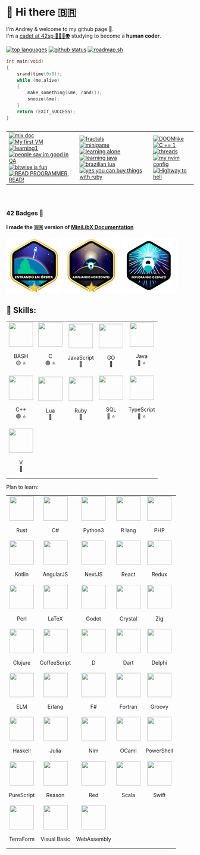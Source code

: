 <h1>👋 Hi there 🇧🇷</h1>

I'm Andrey & welcome to my github page 🙂.
<br>
I'm a <a href="https://profile.intra.42.fr/users/adantas-" target="_blank">cadet at 42sp 👨‍🚀🚀👽</a> studying to become a **human coder**.
<br>

<a href="https://github.com/andreyvdl"><img src="https://github-readme-stats.vercel.app/api/top-langs/?username=andreyvdl&langs_count=7&theme=chartreuse-dark" alt="top languages"></a>
<a href="https://github.com/andreyvdl"><img src="https://github-readme-stats.vercel.app/api?username=andreyvdl&show_icons=true&theme=chartreuse-dark&include_all_commits=true&count_private=true" alt="github status"></a>
<a href="https://roadmap.sh"><img src="https://api.roadmap.sh/v1-badge/wide/656a5a855145316d25a42db7?variant=dark" alt="roadmap.sh"></a>
<br>

```c
int main(void)
{
    srand(time(0x0));
    while (me.alive)
    {
        make_something(&me, rand());
        snooze(&me);
    }
    return (EXIT_SUCCESS);
}
```

<div style="overflow-y: scroll; height: 200px;">
	<table>
		<tr>
			<td>
				<a href="https://github.com/andreyvdl/MiniLibX_my_docs"><img src="https://github-readme-stats.vercel.app/api/pin/?username=andreyvdl&repo=MiniLibX_my_docs" alt="mlx doc"></a><br>
				<a href="https://github.com/andreyvdl/42-Born2BeRoot"><img src="https://github-readme-stats.vercel.app/api/pin/?username=andreyvdl&repo=42-Born2BeRoot" alt="My first VM"></a><br>
				<a href="https://github.com/andreyvdl/Mimo"><img src="https://github-readme-stats.vercel.app/api/pin/?username=andreyvdl&repo=Mimo" alt="learning1"></a><br>
				<a href="https://github.com/andreyvdl/Andreys_QA"><img src="https://github-readme-stats.vercel.app/api/pin/?username=andreyvdl&repo=Andreys_QA" alt="people say im good in QA"></a><br>
				<a href="https://github.com/andreyvdl/42-minitalk"><img src="https://github-readme-stats.vercel.app/api/pin/?username=andreyvdl&repo=42-minitalk" alt="bitwise is fun"></a><br>
				<a href="https://github.com/andreyvdl/Bookmarks-md"><img src="https://github-readme-stats.vercel.app/api/pin/?username=andreyvdl&repo=Bookmarks-md" alt="READ PROGRAMMER, READ!"></a><br>
			</td>
			<td>
				<a href="https://github.com/andreyvdl/42-fract-ol"><img src="https://github-readme-stats.vercel.app/api/pin/?username=andreyvdl&repo=42-fract-ol" alt="fractals"></a><br>
				<a href="https://github.com/andreyvdl/42-so_long"><img src="https://github-readme-stats.vercel.app/api/pin/?username=andreyvdl&repo=42-so_long" alt="minigame"></a><br>
				<a href="https://github.com/andreyvdl/Sololearn"><img src="https://github-readme-stats.vercel.app/api/pin/?username=andreyvdl&repo=Sololearn" alt="learning alone"></a><br>
				<a href="https://github.com/andreyvdl/MyJavaRepo"><img src="https://github-readme-stats.vercel.app/api/pin/?username=andreyvdl&repo=MyJavaRepo" alt="learning java"></a><br>
				<a href="https://github.com/andreyvdl/MyLuaRepo"><img src="https://github-readme-stats.vercel.app/api/pin/?username=andreyvdl&repo=MyLuaRepo" alt="brazilian lua"></a><br>
				<a href="https://github.com/andreyvdl/MyRubyRepo"><img src="https://github-readme-stats.vercel.app/api/pin/?username=andreyvdl&repo=MyRubyRepo" alt="yes you can buy things with ruby"></a><br>
			</td>
			<td>
				<a href="https://github.com/andreyvdl/42-Cub3D"><img src="https://github-readme-stats.vercel.app/api/pin/?username=andreyvdl&repo=42-Cub3D" alt="DOOMlike"></a><br>
				<a href="https://github.com/andreyvdl/42-CPP_modules"><img src="https://github-readme-stats.vercel.app/api/pin/?username=andreyvdl&repo=42-CPP_modules" alt="C += 1"></a><br>
				<a href="https://github.com/andreyvdl/42-philosophers"><img src="https://github-readme-stats.vercel.app/api/pin/?username=andreyvdl&repo=42-philosophers" alt="threads"></a><br>
				<a href="https://github.com/andreyvdl/nvim-config.lua"><img src="https://github-readme-stats.vercel.app/api/pin/?username=andreyvdl&repo=nvim-config.lua" alt="my nvim config"></a><br>
				<a href="https://github.com/andreyvdl/Minishell"><img src="https://github-readme-stats.vercel.app/api/pin/?username=andreyvdl&repo=Minishell" alt="Highway to hell"></a><br>
			</td>
		</tr>
	</table>
</div>


[comment]: <> (My evolution on the 42 CV)

<h3>42 Badges 🏅</h3>

<h4>I made the 🇧🇷 version of <a href="https://github.com/andreyvdl/MiniLibX_my_docs" target="_blank">MiniLibX Documentation</a></h4>


<a href=https://github.com/andreyvdl/42SP-Phase1 target=_blank><img src="./images/phase_onem.png" alt="MISSION CLEAR"></a>
<a href=https://github.com/andreyvdl/42SP-Phase2 target=_blank><img src="./images/phase_twom.png" alt="CONGRATULATIONS"></a>
<a href=https://github.com/andreyvdl/42SP-Phase3 target=_blank>	<img src="./images/phase_threen.png" alt="${user} LVL ${level_curr} HP:${hp_curr}/${hp_max} SP:${sp_curr}/${sp_max}"></a>

[comment]: <> (Things i know how to work)
[comment]: <> (The color tells how much I know 🔴 low-mid, 🟡 mid, 🟢 mid-top)
[comment]: <> (The star tells if is something I like to use)

<h2>🔰 Skills:</h2>

<table>
	<tr>
		<td align="center">
			<img src="https://cdn.simpleicons.org/gnubash/4eaa25/4eaa25" width="65" height="65">
			<br>
			<p>BASH<br>🟡 ⭐</p>
		</td>
		<td align="center">
			<img src="https://cdn.simpleicons.org/c/a8b9cc/a8b9cc" width="65" height="65">
			<br>
			<p>C<br>🟢 ⭐</p>
		</td>
		<td align="center">
			<img src="https://cdn.simpleicons.org/javascript/3178c6/3178c6" width="65" height="65">
			<br>
			<p>JavaScript<br>🔴</p>
		</td>
		<td align="center">
			<img src="https://cdn.simpleicons.org/go/00add8/00add8" width="65" height="65">
			<br>
			<p>GO<br>🔴</p>
		</td>
		<td align="center">
			<img src="https://cdn.jsdelivr.net/gh/devicons/devicon/icons/java/java-original-wordmark.svg" width="65" height="65">
			<br>
			<p>Java<br>🔴 ⭐</p>
		</td>
	</tr>
	<tr>
		<td align="center">
			<img src="https://cdn.simpleicons.org/cplusplus/00599c/00599c" width="65" height="65">
			<br>
			<p>C++<br>🟢 ⭐</p>
		</td>
		<td align="center">
			<img src="https://cdn.simpleicons.org/lua/2c2d72/2c2d72" width="65" height="65">
			<br>
			<p>Lua<br>🔴</p>
		</td>
		<td align="center">
			<img src="https://cdn.simpleicons.org/ruby/cc342d/cc342d" width="65" height="65">
			<br>
			<p>Ruby<br>🔴</p>
		</td>
    <td align="center">
			<img src="https://cdn.simpleicons.org/postgresql/4169e1/4169e1" width="65" height="65">
			<br>
			<p>SQL<br>🔴 ⭐</p>
		</td>
    <td align="center">
			<img src="https://cdn.simpleicons.org/typescript/f7df1e/f7df1e" width="65" height="65">
			<br>
			<p>TypeScript<br>🔴 ⭐</p>
		</td>
  </tr>
  <tr>
    <td align="center">
			<img src="https://cdn.simpleicons.org/v/5d87bf/5d87bf" width="65" height="65"/>
			<br>
			<p>V<br>🔴</p>
		</td>
	</tr>
</table>

Plan to learn:

<table>
	<tr>
		<td align="center">
			<img src="https://cdn.simpleicons.org/rust/0/0" width="65" height="65"/>
			<br>
			<p>Rust</p>
		</td>
		<td align="center">
			<img src="https://cdn.simpleicons.org/csharp/512bd4/512bd4" width="65" height="65">
			<br>
			<p>C#</p>
		</td>
		<td align="center">
			<img src="https://cdn.simpleicons.org/python/" width="65" height="65">
			<br>
			<p>Python3</p>
		</td>
		<td align="center">
			<img src="https://cdn.simpleicons.org/r/276dc3/276dc3" width="65" height="65">
			<br>
			<p>R lang</p>
		</td>
		<td align="center">
			<img src="https://cdn.simpleicons.org/php/777bb4/777bb4" width="65" height="65">
			<br>
			<p>PHP</p>
		</td>
	</tr>
	<tr>
		<td align="center">
			<img src="https://cdn.simpleicons.org/kotlin/7f52ff/7f52ff" width="65" height="65">
			<br>
			<p>Kotlin</p>
		</td>
		<td align="center">
			<img src="https://cdn.simpleicons.org/angular/dd1100/dd1100" width="65" height="65">
			<br>
			<p>AngularJS</p>
		</td>
		<td align="center">
			<img src="https://cdn.simpleicons.org/nextdotjs/0/0" width="65" height="65">
			<br>
			<p>NextJS</p>
		</td>
		<td align="center">
			<img src="https://cdn.simpleicons.org/react/61dafb/61dafb" width="65" height="65">
			<br>
			<p>React</p>
		</td>
		<td align="center">
			<img src="https://cdn.simpleicons.org/redux/764abc/764abc" width="65" height="65">
			<br>
			<p>Redux</p>
		</td>
	</tr>
	<tr>
		<td align="center">
			<img src="https://cdn.simpleicons.org/perl/39457e/39457e" width="65" height="65">
			<br>
			<p>Perl</p>
		</td>
		<td align="center">
			<img src="https://cdn.simpleicons.org/latex/008080/008080" width="65" height="65">
			<br>
			<p>LaTeX</p>
		</td>
		<td align="center">
			<img src="https://cdn.simpleicons.org/godotengine/478cbf/478cbf" width="65" height="65"/>
			<br>
			<p>Godot</p>
		</td>
		<td align="center">
			<img src="https://cdn.simpleicons.org/crystal/0/0" width="65" height="65"/>
			<br>
			<p>Crystal</p>
		</td>
		<td align="center">
			<img src="https://cdn.simpleicons.org/zig/f7a41d/f7a41d" width="65" height="65"/>
			<br>
			<p>Zig</p>
		</td>
	</tr>
  <tr>
    <td align="center">
			<img src="https://cdn.simpleicons.org/clojure/5881d8/5881d8" width="65" height="65"/>
			<br>
			<p>Clojure</p>
		</td>
    <td align="center">
			<img src="https://cdn.simpleicons.org/coffeescript/2f2625/2f2625" width="65" height="65"/>
			<br>
			<p>CoffeeScript</p>
		</td>
    <td align="center">
			<img src="https://cdn.simpleicons.org/d/b03931/b03931" width="65" height="65"/>
			<br>
			<p>D</p>
		</td>
    <td align="center">
			<img src="https://cdn.simpleicons.org/dart/0175c2/0175c2" width="65" height="65"/>
			<br>
			<p>Dart</p>
		</td>
    <td align="center">
			<img src="https://cdn.simpleicons.org/delphi/e62431/e62431" width="65" height="65"/>
			<br>
			<p>Delphi</p>
		</td>
  </tr>
  <tr>
    <td align="center">
			<img src="https://cdn.simpleicons.org/elm/1293d8/1293d8" width="65" height="65"/>
			<br>
			<p>ELM</p>
		</td>
    <td align="center">
			<img src="https://cdn.simpleicons.org/erlang/a90533/a90533" width="65" height="65"/>
			<br>
			<p>Erlang</p>
		</td>
    <td align="center">
			<img src="https://cdn.simpleicons.org/fsharp/378bba/378bba" width="65" height="65"/>
			<br>
			<p>F#</p>
		</td>
    <td align="center">
			<img src="https://cdn.simpleicons.org/fortran/734f96/734f96" width="65" height="65"/>
			<br>
			<p>Fortran</p>
		</td>
    <td align="center">
			<img src="https://cdn.simpleicons.org/apachegroovy/4298b8/4298b8" width="65" height="65"/>
			<br>
			<p>Groovy</p>
		</td>
  </tr>
  <tr>
    <td align="center">
			<img src="https://cdn.simpleicons.org/haskell/5d4f85/5d4f85" width="65" height="65"/>
			<br>
			<p>Haskell</p>
		</td>
    <td align="center">
			<img src="https://cdn.simpleicons.org/julia/9558b2/9558b2" width="65" height="65"/>
			<br>
			<p>Julia</p>
		</td>
    <td align="center">
			<img src="https://cdn.simpleicons.org/nim/ffe953/ffe953" width="65" height="65"/>
			<br>
			<p>Nim</p>
		</td>
    <td align="center">
			<img src="https://cdn.simpleicons.org/ocaml/ec6813/ec6813" width="65" height="65"/>
			<br>
			<p>OCaml</p>
		</td>
    <td align="center">
			<img src="https://cdn.simpleicons.org/powershell/5391fe/5391fe" width="65" height="65"/>
			<br>
			<p>PowerShell</p>
		</td>
  </tr>
  <tr>
    <td align="center">
			<img src="https://cdn.simpleicons.org/purescript/14161a/14161a" width="65" height="65"/>
			<br>
			<p>PureScript</p>
		</td>
    <td align="center">
			<img src="https://cdn.simpleicons.org/reason/dd4b39/dd4b39" width="65" height="65"/>
			<br>
			<p>Reason</p>
		</td>
    <td align="center">
			<img src="https://cdn.simpleicons.org/red/b32629/b32629" width="65" height="65"/>
			<br>
			<p>Red</p>
		</td>
    <td align="center">
			<img src="https://cdn.simpleicons.org/scala/dc322f/dc322f" width="65" height="65"/>
			<br>
			<p>Scala</p>
		</td>
    <td align="center">
			<img src="https://cdn.simpleicons.org/swift/f05138/f05138" width="65" height="65"/>
			<br>
			<p>Swift</p>
		</td>
  </tr>
  <tr>
    <td align="center">
			<img src="https://cdn.simpleicons.org/terraform/844fba/844fba" width="65" height="65"/>
			<br>
			<p>TerraForm</p>
		</td>
    <td align="center">
			<img src="https://cdn.simpleicons.org/visualbasic/512bd4/512bd4" width="65" height="65"/>
			<br>
			<p>Visual Basic</p>
		</td>
    <td align="center">
			<img src="https://cdn.simpleicons.org/webassembly/654ff0/654ff0" width="65" height="65"/>
			<br>
			<p>WebAssembly</p>
		</td>
  </tr>
</table>
